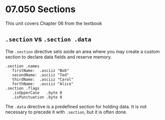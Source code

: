 # 07.050 Sections

This unit covers Chapter 06 from the textbook

## `.section` vs `.section .data`

The `.section` directive sets aside an area where you may create a custom section to declare data fields and reserve memory.   

```
.section .names
   firstName:  .asciiz "Bob"
   secondName: .asciiz "Ted"
   thirdName:  .asciiz "Carol"
   forthName:  .asciiz "Alice"
.section .flags
   .isUpperCase   .byte 0
   .isPunctuation .byte 0
```

The `.data` directive is a predefined section for holding data.  It is not necessary to precede it with `.section`, but it is often done.